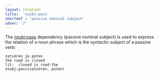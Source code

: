 ```yaml
---
layout: relation
title:  'nsubj:pass'
shortdef : 'passive nominal subject'
udver: '2'
---
```


The [nsubj:pass]() dependency (passive nominal subject) is used to express the relation of a noun phrase which is the syntactic subject of a passive verb:

~~~ sdparse
zatvóren je poten 
the road is closed 
lit:  closed is road-the   
nsubj:pass(zatvóren, póten)
~~~
